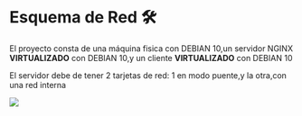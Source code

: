 # Esquema de Red 🛠️

El proyecto consta de una máquina fisica con DEBIAN 10,un servidor NGINX **VIRTUALIZADO** con DEBIAN 10,y un cliente **VIRTUALIZADO** con DEBIAN 10

El servidor debe de tener 2 tarjetas de red: 1 en modo puente,y la otra,con una red interna

![](https://github.com/jesusromero92/NGINX/blob/main/Fotos/red2.png)
